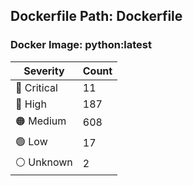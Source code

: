 ## Dockerfile Path: Dockerfile

### Docker Image: python:latest
| Severity | Count |
|----------|-------|
| 🛑 Critical | 11 |
| 🔴 High | 187 |
| 🟠 Medium | 608 |
| 🟢 Low | 17 |
| ⚪ Unknown | 2 |